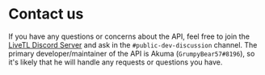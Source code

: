 ﻿# Contact us

If you have any questions or concerns about the API, feel free to join
the <a href="https://livetl.app/discord" target="_blank">LiveTL Discord Server</a> and ask in the
`#public-dev-discussion` channel. The primary developer/maintainer of the API is Akuma (`GrumpyBear57#8196`), so it's
likely that he will handle any requests or questions you have. 
